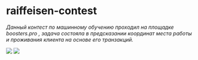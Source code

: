 # raiffeisen-contest
*Данный контест по машинному обучению проходил на площадке boosters.pro , задача состояла в предсказании координат места работы и проживания клиента на основе его транзакций.*

![](https://github.com/alxmamaev/image-storage/blob/master/raiffizen/1.png)
![](https://github.com/alxmamaev/image-storage/blob/master/raiffizen/2.png)
